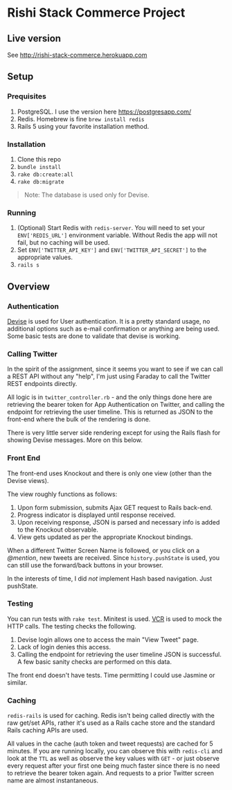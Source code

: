# Rishi Stack Commerce Project

## Live version
See http://rishi-stack-commerce.herokuapp.com

## Setup

### Prequisites

1. PostgreSQL.  I use the version here https://postgresapp.com/
2. Redis.  Homebrew is fine `brew install redis`
3. Rails 5 using your favorite installation method.

### Installation
1. Clone this repo
2. `bundle install`
3. `rake db:create:all`
4. `rake db:migrate`

> Note: The database is used only for Devise.

### Running
1. (Optional) Start Redis with `redis-server`.  You will need to set your `ENV['REDIS_URL']` environment variable.  Without Redis the app will not fail, but no caching will be used.
2. Set `ENV['TWITTER_API_KEY']` and `ENV['TWITTER_API_SECRET']` to the appropriate values.
3. `rails s`

## Overview

### Authentication
[Devise](https://github.com/plataformatec/devise) is used for User authentication.  It is a pretty standard usage, no additional options such as e-mail confirmation or anything are being used.  Some basic tests are done to validate that devise is working.

### Calling Twitter
In the spirit of the assignment, since it seems you want to see if we can call a REST API without any "help", I'm just using Faraday to call the Twitter REST endpoints directly.

All logic is in `twitter_controller.rb` - and the only things done here are retrieving the bearer token for App Authentication on Twitter, and calling the endpoint for retrieving the user timeline.  This is returned as JSON to the front-end where the bulk of the rendering is done.

There is very little server side rendering except for using the Rails flash for showing Devise messages.  More on this below.

### Front End
The front-end uses Knockout and there is only one view (other than the Devise views).

The view roughly functions as follows:
1. Upon form submission, submits Ajax GET request to Rails back-end.
2. Progress indicator is displayed until response received.
3. Upon receiving response, JSON is parsed and necessary info is added to the Knockout observable.
4. View gets updated as per the appropriate Knockout bindings.

When a different Twitter Screen Name is followed, or you click on a *@mention*, new tweets are received.  Since `history.pushState` is used, you can still use the forward/back buttons in your browser.

In the interests of time, I did *not* implement Hash based navigation.  Just pushState.

### Testing
You can run tests with `rake test`.  Minitest is used.  [VCR](https://github.com/vcr/vcr) is used to mock the HTTP calls.  The testing checks the following.

1. Devise login allows one to access the main "View Tweet" page.
2. Lack of login denies this access.
3. Calling the endpoint for retrieving the user timeline JSON is successful.  A few basic sanity checks are performed on this data.

The front end doesn't have tests.  Time permitting I could use Jasmine or similar.


### Caching
`redis-rails` is used for caching.  Redis isn't being called directly with the raw get/set APIs, rather it's used as a Rails cache store and the standard Rails caching APIs are used.

All values in the cache (auth token and tweet requests) are cached for 5 minutes.  If you are running locally, you can observe this with `redis-cli` and look at the `TTL` as well as observe the key values with `GET` - or just observe every request after your first one being much faster since there is no need to retrieve the bearer token again.  And requests to a prior Twitter screen name are almost instantaneous.
